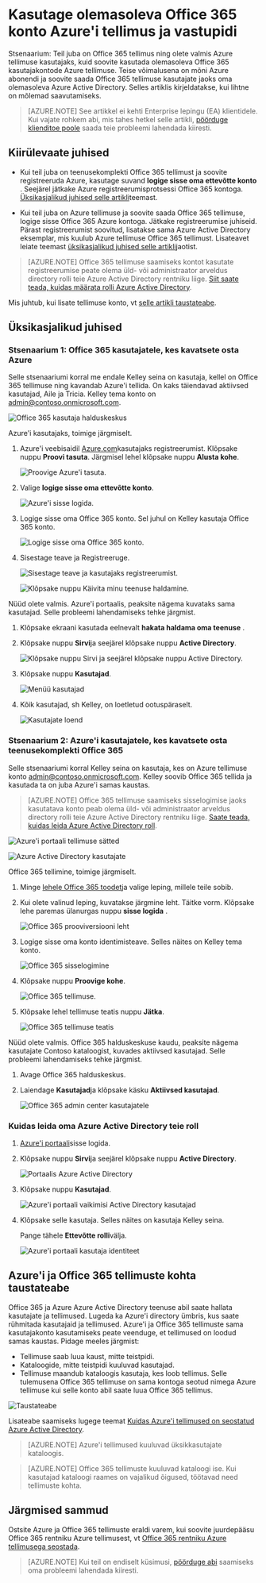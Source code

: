 <properties
    pageTitle="Jagada ühe Azure AD rentniku Office 365 ja Azure tellimustes | Microsoft Azure'i"
    description="Siit saate teada, kuidas oma Office 365 Azure AD rentniku ja selle kasutajad Azure tellimuse ühiskasutusse anda ja vastupidi"
    services=""
    documentationCenter=""
    authors="JiangChen79"
    manager="mbaldwin"
    editor=""
    tags="billing,top-support-issue"/>

<tags
    ms.service="billing"
    ms.workload="na"
    ms.tgt_pltfrm="ibiza"
    ms.devlang="na"
    ms.topic="article"
    ms.date="08/17/2016"
    ms.author="cjiang"/>

# <a name="use-an-existing-office-365-account-with-your-azure-subscription-or-vice-versa"></a>Kasutage olemasoleva Office 365 konto Azure'i tellimus ja vastupidi
Stsenaarium: Teil juba on Office 365 tellimus ning olete valmis Azure tellimuse kasutajaks, kuid soovite kasutada olemasoleva Office 365 kasutajakontode Azure tellimuse. Teise võimalusena on mõni Azure abonendi ja soovite saada Office 365 tellimuse kasutajate jaoks oma olemasoleva Azure Active Directory. Selles artiklis kirjeldatakse, kui lihtne on mõlemad saavutamiseks.

> [AZURE.NOTE] See artikkel ei kehti Enterprise lepingu (EA) klientidele. Kui vajate rohkem abi, mis tahes hetkel selle artikli, [pöörduge klienditoe poole](https://portal.azure.com/?#blade/Microsoft_Azure_Support/HelpAndSupportBlade) saada teie probleemi lahendada kiiresti.


## <a name="quick-guidance"></a>Kiirülevaate juhised

- Kui teil juba on teenusekomplekti Office 365 tellimust ja soovite registreeruda Azure, kasutage suvand **logige sisse oma ettevõtte konto** . Seejärel jätkake Azure registreerumisprotsessi Office 365 kontoga. [Üksikasjalikud juhised selle artikli](#s1)teemast.

- Kui teil juba on Azure tellimuse ja soovite saada Office 365 tellimuse, logige sisse Office 365 Azure kontoga. Jätkake registreerumise juhiseid. Pärast registreerumist soovitud, lisatakse sama Azure Active Directory eksemplar, mis kuulub Azure tellimuse Office 365 tellimust. Lisateavet leiate teemast [üksikasjalikud juhised selle artikli](#s2)jaotist.

>[AZURE.NOTE] Office 365 tellimuse saamiseks kontot kasutate registreerumise peate olema üld- või administraator arveldus directory rolli teie Azure Active Directory rentniku liige. [Siit saate teada, kuidas määrata rolli Azure Active Directory](#how-to-know-your-role-in-your-azure-active-directory).

Mis juhtub, kui lisate tellimuse konto, vt [selle artikli taustateabe](#background-information).

## <a name="detailed-steps"></a>Üksikasjalikud juhised
<a id="s1"></a>
### <a name="scenario-1-office-365-users-who-plan-to-buy-azure"></a>Stsenaarium 1: Office 365 kasutajatele, kes kavatsete osta Azure
Selle stsenaariumi korral me endale Kelley seina on kasutaja, kellel on Office 365 tellimuse ning kavandab Azure'i tellida. On kaks täiendavad aktiivsed kasutajad, Aile ja Tricia. Kelley tema konto on admin@contoso.onmicrosoft.com.

![Office 365 kasutaja halduskeskus](./media/billing-use-existing-office-365-account-azure-subscription/1-office365-users-admin-center.png)

Azure'i kasutajaks, toimige järgmiselt.

1. Azure'i veebisaidil [Azure.com](https://azure.microsoft.com/)kasutajaks registreerumist. Klõpsake nuppu **Proovi tasuta**. Järgmisel lehel klõpsake nuppu **Alusta kohe**.

    ![Proovige Azure'i tasuta.](./media/billing-use-existing-office-365-account-azure-subscription/2-azure-signup-try-free.png)

2. Valige **logige sisse oma ettevõtte konto**.

    ![Azure'i sisse logida.](./media/billing-use-existing-office-365-account-azure-subscription/3-sign-in-to-azure.png)

3. Logige sisse oma Office 365 konto. Sel juhul on Kelley kasutaja Office 365 konto.

    ![Logige sisse oma Office 365 konto.](./media/billing-use-existing-office-365-account-azure-subscription/4-sign-in-with-org-account.png)

4. Sisestage teave ja Registreeruge.

    ![Sisestage teave ja kasutajaks registreerumist.](./media/billing-use-existing-office-365-account-azure-subscription/5-azure-sign-up-fill-information.png)

    ![Klõpsake nuppu Käivita minu teenuse haldamine.](./media/billing-use-existing-office-365-account-azure-subscription/6-azure-start-managing-my-service.png)

Nüüd olete valmis. Azure'i portaalis, peaksite nägema kuvataks sama kasutajad. Selle probleemi lahendamiseks tehke järgmist.

1. Klõpsake ekraani kasutada eelnevalt **hakata haldama oma teenuse** .
2. Klõpsake nuppu **Sirvi**ja seejärel klõpsake nuppu **Active Directory**.

    ![Klõpsake nuppu Sirvi ja seejärel klõpsake nuppu Active Directory.](./media/billing-use-existing-office-365-account-azure-subscription/7-azure-portal-browse-ad.png)

3. Klõpsake nuppu **Kasutajad**.

    ![Menüü kasutajad](./media/billing-use-existing-office-365-account-azure-subscription/8-azure-portal-ad-users-tab.png)

4. Kõik kasutajad, sh Kelley, on loetletud ootuspäraselt.

    ![Kasutajate loend](./media/billing-use-existing-office-365-account-azure-subscription/9-azure-portal-ad-users.png)

<a id="s2"></a>
### <a name="scenario-2-azure-users-who-plan-to-buy-office-365"></a>Stsenaarium 2: Azure'i kasutajatele, kes kavatsete osta teenusekomplekti Office 365

Selle stsenaariumi korral Kelley seina on kasutaja, kes on Azure tellimuse konto admin@contoso.onmicrosoft.com. Kelley soovib Office 365 tellida ja kasutada ta on juba Azure'i samas kaustas.

>[AZURE.NOTE] Office 365 tellimuse saamiseks sisselogimise jaoks kasutatava konto peab olema üld- või administraator arveldus directory rolli teie Azure Active Directory rentniku liige. [Saate teada, kuidas leida Azure Active Directory roll](#how-to-know-your-role-in-your-azure-active-directory).

![Azure'i portaali tellimuse sätted](./media/billing-use-existing-office-365-account-azure-subscription/10-azure-portal-settings-subscription.png)

![Azure Active Directory kasutajate](./media/billing-use-existing-office-365-account-azure-subscription/11-azure-portal-ads-users.png)

Office 365 tellimine, toimige järgmiselt.

1. Minge [lehele Office 365 toodet](https://products.office.com/business)ja valige leping, millele teile sobib.
2. Kui olete valinud leping, kuvatakse järgmine leht. Täitke vorm. Klõpsake lehe paremas ülanurgas nuppu **sisse logida** .

    ![Office 365 prooviversiooni leht](./media/billing-use-existing-office-365-account-azure-subscription/12-office-365-trial-page.png)

3. Logige sisse oma konto identimisteave. Selles näites on Kelley tema konto.

    ![Office 365 sisselogimine](./media/billing-use-existing-office-365-account-azure-subscription/13-office-365-sign-in.png)

4. Klõpsake nuppu **Proovige kohe**.

    ![Office 365 tellimuse.](./media/billing-use-existing-office-365-account-azure-subscription/14-office-365-confirm-your-order.png)

5. Klõpsake lehel tellimuse teatis nuppu **Jätka**.

    ![Office 365 tellimuse teatis](./media/billing-use-existing-office-365-account-azure-subscription/15-office-365-order-receipt.png)

Nüüd olete valmis. Office 365 halduskeskuse kaudu, peaksite nägema kasutajate Contoso kataloogist, kuvades aktiivsed kasutajad. Selle probleemi lahendamiseks tehke järgmist.

1. Avage Office 365 halduskeskus.
2. Laiendage **Kasutajad**ja klõpsake käsku **Aktiivsed kasutajad**.

    ![Office 365 admin center kasutajatele](./media/billing-use-existing-office-365-account-azure-subscription/16-office-365-admin-center-users.png)

### <a name="how-to-know-your-role-in-your-azure-active-directory"></a>Kuidas leida oma Azure Active Directory teie roll

1. [Azure'i portaali](https://portal.azure.com/)sisse logida.
2. Klõpsake nuppu **Sirvi**ja seejärel klõpsake nuppu **Active Directory**.

    ![Portaalis Azure Active Directory](./media/billing-use-existing-office-365-account-azure-subscription/7-azure-portal-browse-ad.png)

3. Klõpsake nuppu **Kasutajad**.

    ![Azure'i portaali vaikimisi Active Directory kasutajad](./media/billing-use-existing-office-365-account-azure-subscription/17-azure-portal-default-ad-users.png)

4. Klõpsake selle kasutaja. Selles näites on kasutaja Kelley seina.

    Pange tähele **Ettevõtte rolli**välja.

    ![Azure'i portaali kasutaja identiteet](./media/billing-use-existing-office-365-account-azure-subscription/18-azure-portal-user-identity.png)

## <a name="background-information-about-azure-and-office-365-subscriptions"></a>Azure'i ja Office 365 tellimuste kohta taustateabe
Office 365 ja Azure Azure Active Directory teenuse abil saate hallata kasutajate ja tellimused. Lugeda ka Azure'i directory ümbris, kus saate rühmitada kasutajaid ja tellimused. Azure'i ja Office 365 tellimuste sama kasutajakonto kasutamiseks peate veenduge, et tellimused on loodud samas kaustas. Pidage meeles järgmist:

- Tellimuse saab luua kaust, mitte teistpidi.
- Kataloogide, mitte teistpidi kuuluvad kasutajad.
- Tellimuse maandub kataloogis kasutaja, kes loob tellimus. Selle tulemusena Office 365 tellimuse on sama kontoga seotud nimega Azure tellimuse kui selle konto abil saate luua Office 365 tellimus.

![Taustateabe](./media/billing-use-existing-office-365-account-azure-subscription/19-background-information.png)

Lisateabe saamiseks lugege teemat [Kuidas Azure'i tellimused on seostatud Azure Active Directory](./active-directory/active-directory-how-subscriptions-associated-directory.md).

>[AZURE.NOTE] Azure'i tellimused kuuluvad üksikkasutajate kataloogis.

>[AZURE.NOTE] Office 365 tellimuste kuuluvad kataloogi ise. Kui kasutajad kataloogi raames on vajalikud õigused, töötavad need tellimuste kohta.

## <a name="next-steps"></a>Järgmised sammud
Ostsite Azure ja Office 365 tellimuste eraldi varem, kui soovite juurdepääsu Office 365 rentniku Azure tellimusest, vt [Office 365 rentniku Azure tellimusega seostada](billing-add-office-365-tenant-to-azure-subscription.md).

> [AZURE.NOTE] Kui teil on endiselt küsimusi, [pöörduge abi](https://portal.azure.com/?#blade/Microsoft_Azure_Support/HelpAndSupportBlade) saamiseks oma probleemi lahendada kiiresti.

